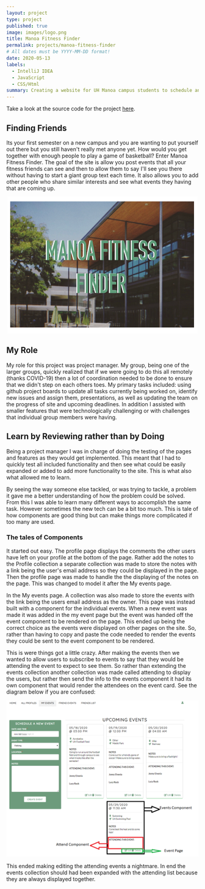 ```yaml
---
layout: project
type: project
published: true
image: images/logo.png
title: Manoa Fitness Finder
permalink: projects/manoa-fitness-finder
# All dates must be YYYY-MM-DD format!
date: 2020-05-13
labels:
  - IntelliJ IDEA
  - JavaScript
  - CSS/Html
summary: Creating a website for UH Manoa campus students to schedule and meet up for events.
---
```


Take a look at the source code for the project <a href="https://github.com/manoafitnessfinder">here</a>.

## Finding Friends

Its your first semester on a new campus and you are wanting to put yourself out there but you still haven't really met anyone yet. How would you get together with enough people to play a game of basketball? Enter Manoa Fitness Finder. The goal of the site is allow you post events that all your fitness friends can see and then to allow them to say I'll see you there without having to start a giant group text each time. It also allows you to add other people who share similar interests and see what events they having that are coming up.

 <div style="text-align: center">
    <img src="../images/manoa-home-page.PNG" alt = ''> 
 </div>

## My Role

My role for this project was project manager. My group, being one of the larger groups, quickly realized that if we were going to do this all remotely (thanks COVID-19) then a lot of coordination needed to be done to ensure that we didn't step on each others toes. My primary tasks included: using github project boards to update all tasks currently being worked on, identify new issues and assign them, presentations, as well as updating the team on the progress of site and upcoming deadlines. In addition I assisted with smaller features that were technologically challenging or with challenges that individual group members were having.
 
 
## Learn by Reviewing rather than by Doing
 
 Being a project manager I was in charge of doing the testing of the pages and features as they would get implemented. This meant that I had to quickly test all included functionality and then see what could be easily expanded or added to add more functionality to the site. This is what also what allowed me to learn. 
 
 By seeing the way someone else tackled, or was trying to tackle, a problem it gave me a better understanding of how the problem could be solved. From this I was able to learn many different ways to accomplish the same task. However sometimes the new tech can be a bit too much. This is tale of how  components are good thing but can make things more complicated if too many are used. 
 
 ### The tales of Components
 
 It started out easy. The profile page displays the comments the other users have left on your profile at the bottom of the page. Rather add the notes to the Profile collection a separate collection was made to store the notes with a link being the user's email address so they could be displayed in the page. Then the profile page was made to handle the the displaying of the notes on the page. This was changed to model it after the My events page.
 
 In the My events page. A collection was also made to store the events with the link being the users email address as the owner. This page was instead built with a component for the individual events. When a new event was made it was added in the my event page but the event was handed off the event component to be rendered on the page. This ended up being the correct choice as the events were displayed on other pages on the site. So, rather than having to copy and paste the code needed to render the events they could be sent to the event component to be rendered.
 
 This is were things got a little crazy. After making the events then we wanted to allow users to subscribe to events to say that they would be attending the event to expect to see them. So rather than extending the events collection another collection was made called attending to display the users, but rather then send the info to the events component it had its own component that would render the attendees on the event card. See the diagram below if you are confused:


 <div style="text-align: center">
    <img src="../images/event%20page.PNG" alt = ''> 
 </div>
 
 This ended making editing the attending events a nightmare. In end the events collection should had been expanded with the attending list because they are always displayed together. 